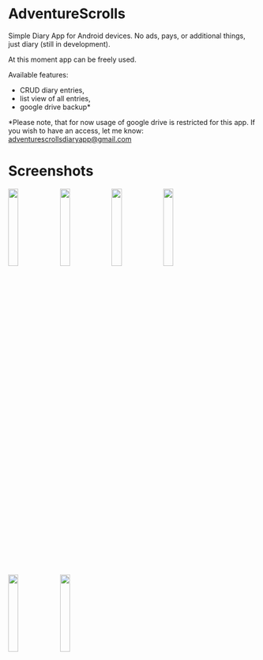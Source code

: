# AdventureScrolls
Simple Diary App for Android devices. No ads, pays, or additional things, just diary (still in development).

At this moment app can be freely used. 

Available features:
- CRUD diary entries,
- list view of all entries,
- google drive backup*

*Please note, that for now usage of google drive is restricted for this app. If you wish to have an access, let me know: adventurescrollsdiaryapp@gmail.com

# Screenshots
<img width="20%" heigth="20%" src="https://github.com/usernameAki/AdventureScrolls/assets/143264847/33573356-d79f-4773-a406-7e08b661a0bf">
<img width="20%" heigth="20%" src="https://github.com/usernameAki/AdventureScrolls/assets/143264847/6a14bbe4-76fc-4613-9f91-36028d009cd0">
<img width="20%" heigth="20%" src="https://github.com/usernameAki/AdventureScrolls/assets/143264847/584b8433-d4f1-453d-9cb3-9e92c00fe9c1">
<img width="20%" heigth="20%" src="https://github.com/usernameAki/AdventureScrolls/assets/143264847/fa8186ca-1555-4b22-ab47-b057c0f2095c">
<img width="20%" heigth="20%" src="https://github.com/usernameAki/AdventureScrolls/assets/143264847/e0d34377-8ef2-4d4c-8615-bdd110ef6cf0">
<img width="20%" heigth="20%" src="https://github.com/usernameAki/AdventureScrolls/assets/143264847/ee16264f-24b2-40d8-a562-526d9d2e753e">
